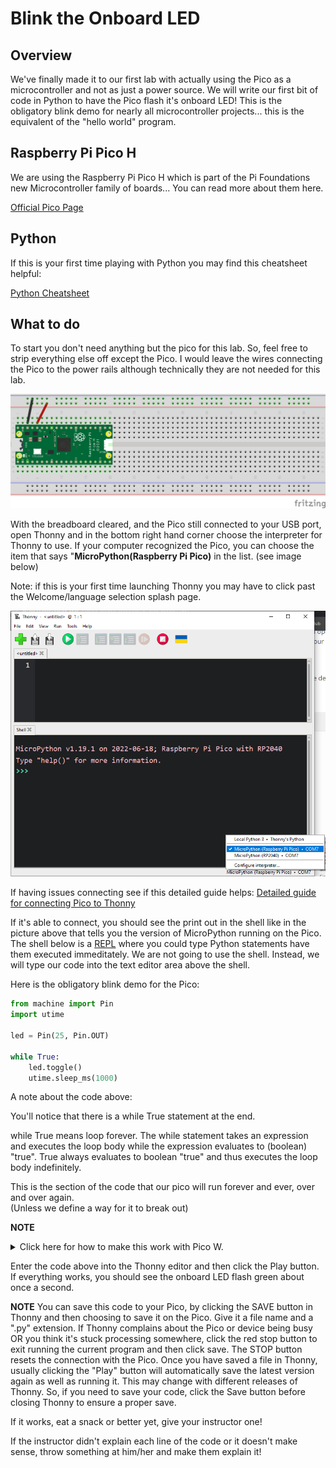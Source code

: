 # Blink the Onboard LED

## Overview

We've finally made it to our first lab with actually using the Pico as a microcontroller and not as just a power source.  We will write our first bit of code in Python to have the Pico flash it's onboard LED!  This is the obligatory blink demo for nearly all microcontroller projects... this is the equivalent of the "hello world" program.

## Raspberry Pi Pico H

We are using the Raspberry Pi Pico H which is part of the Pi Foundations new Microcontroller family of boards... You can read more about them here.

[Official Pico Page](https://www.raspberrypi.com/products/raspberry-pi-pico/)

## Python

If this is your first time playing with Python you may find this cheatsheet helpful:

[Python Cheatsheet](https://www.pythoncheatsheet.org/)

 ## What to do

To start you don't need anything but the pico for this lab.  So, feel free to strip everything else off except the Pico. I would leave the wires connecting the Pico to the power rails although technically they are not needed for this lab.

![Blink Diagram](/images/6_blink_bb.png)

With the breadboard cleared, and the Pico still connected to your USB port, open Thonny and in the bottom right hand corner choose the interpreter for Thonny to use.  If your computer recognized the Pico, you can choose the item that says "**MicroPython(Raspberry Pi Pico)** in the list. (see image below)

Note: if this is your first time launching Thonny you may have to click past the Welcome/language selection splash page.

![Thonny Select Pico](/images/thonny_pico.PNG)

If having issues connecting see if this detailed guide helps: 
[Detailed guide for connecting Pico to Thonny](https://microcontrollerslab.com/getting-started-raspberry-pi-pico-thonny-ide/)


If it's able to connect, you should see the print out in the shell like in the picture above that tells you the version of MicroPython running on the Pico.
The shell below is a [REPL](https://pythonprogramminglanguage.com/repl/) where you could type Python statements have them executed immeditately.  We are not going to use the shell.  Instead, we will type our code into the text editor area above the shell.

Here is the obligatory blink demo for the Pico:

``` Python
from machine import Pin
import utime

led = Pin(25, Pin.OUT)

while True:
    led.toggle()
    utime.sleep_ms(1000)
```

A note about the code above:

You'll notice that there is a while True statement at the end.

while True means loop forever. The while statement takes an expression and executes the loop body while the expression evaluates to (boolean) "true". True always evaluates to boolean "true" and thus executes the loop body indefinitely.

This is the section of the code that our pico will run forever and ever, over and over again.  
(Unless we define a way for it to break out)


**NOTE**<details><summary> Click here for how to make this work with Pico W.</summary> 
If using the Pico W the internal pin for the LED is NOT 25.  It's the string "LED". So, assuming you flashed your Pico W with the right MicroPython library(the one for the Pico W), then the led line above would look like this for the Pico W:
```Python
led = Pin("LED", Pin.OUT)
```
</details>

Enter the code above into the Thonny editor and then click the Play button.
If everything works, you should see the onboard LED flash green about once a second.

**NOTE** You can save this code to your Pico, by clicking the SAVE button in Thonny and then choosing to save it on the Pico.  Give it a file name and a ".py" extension.  If Thonny complains about the Pico or device being busy OR you think it's stuck processing somewhere, click the red stop button to exit running the current program and then click save. The STOP button resets the connection with the Pico. Once you have saved a file in Thonny, usually clicking the "Play" button will automatically save the latest version again as well as running it.  This may change with different releases of Thonny. So, if you need to save your code, click the Save button before closing Thonny to ensure a proper save.

If it works, eat a snack or better yet, give your instructor one!

If the instructor didn't explain each line of the code or it doesn't make sense, throw something at him/her and make them explain it!

